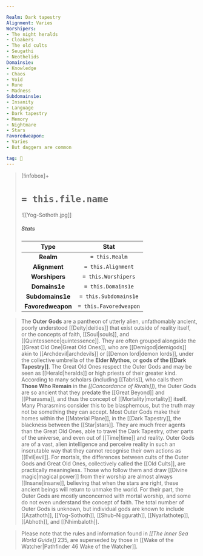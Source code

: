 ```yaml
---

Realm: Dark tapestry
Alignment: Varies
Worshipers:
- The night heralds
- Cloakers
- The old cults
- Seugathi
- Neothelids
Domains1e:
- Knowledge
- Chaos
- Void
- Rune
- Madness
Subdomains1e:
- Insanity
- Language
- Dark tapestry
- Memory
- Nightmare
- Stars
Favoredweapon:
- Varies
- But daggers are common

tag: 🙏
---
```


> [!infobox]+
> #  `= this.file.name`
> ![[Yog-Sothoth.jpg]]
> ##### Stats
> Type | Stat |
> :---:|:---:|
> **Realm** | `= this.Realm` |
> **Alignment** | `= this.Alignment` |
> **Worshipers** | `= this.Worshipers` |
> **Domains1e** | `= this.Domains1e` |
> **Subdomains1e** | `= this.Subdomains1e` |
> **Favoredweapon** | `= this.Favoredweapon` |



> The **Outer Gods** are a pantheon of utterly alien, unfathomably ancient, poorly understood [[Deity|deities]] that exist outside of reality itself, or the concepts of faith, [[Soul|souls]], and [[Quintessence|quintessence]]. They are often grouped alongside the [[Great Old One|Great Old Ones]], who are [[Demigod|demigods]] akin to [[Archdevil|archdevils]] or [[Demon lord|demon lords]], under the collective umbrella of the **Elder Mythos**, or **gods of the [[Dark Tapestry]]**. The Great Old Ones respect the Outer Gods and may be seen as [[Herald|heralds]] or high priests of their greater kind.
> According to many scholars (including [[Tabris]], who calls them **Those Who Remain** in the *[[Concordance of Rivals]]*), the Outer Gods are so ancient that they predate the [[Great Beyond]] and [[Pharasma]], and thus the concept of [[Mortality|mortality]] itself. Many Pharasmins consider this to be blasphemous, but the truth may not be something they can accept.
> Most Outer Gods make their homes within the [[Material Plane]], in the [[Dark Tapestry]], the blackness between the [[Star|stars]]. They are much freer agents than the Great Old Ones, able to travel the Dark Tapestry, other parts of the universe, and even out of [[Time|time]] and reality.
> Outer Gods are of a vast, alien intelligence and perceive reality in such an inscrutable way that they cannot recognise their own actions as [[Evil|evil]]. For mortals, the differences between cults of the Outer Gods and Great Old Ones, collectively called the [[Old Cults]], are practically meaningless. Those who follow them and draw [[Divine magic|magical power]] from their worship are almost always [[Insane|insane]], believing that when the stars are right, these ancient beings will return to unmake the world. For their part, the Outer Gods are mostly unconcerned with mortal worship, and some do not even understand the concept of faith.
> The total number of Outer Gods is unknown, but individual gods are known to include [[Azathoth]], [[Yog-Sothoth]], [[Shub-Niggurath]], [[Nyarlathotep]], [[Abhoth]], and [[Nhimbaloth]].


> Please note that the rules and information found in *[[The Inner Sea World Guide]]* 235, are superseded by those in [[Wake of the Watcher|Pathfinder 46 Wake of the Watcher]].








